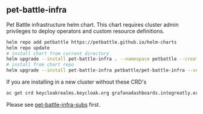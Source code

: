 ## pet-battle-infra

Pet Battle infrastructure helm chart. This chart requires cluster admin privileges to deploy operators and custom resource definitions.

```bash
helm repo add petbattle https://petbattle.github.io/helm-charts
helm repo update
# install chart from current directory
helm upgrade --install pet-battle-infra . --namespace petbattle --create-namespace
# install from chart repo
helm upgrade --install pet-battle-infra petbattle/pet-battle-infra --version=1.0.8 --namespace petbattle --create-namespace
```

If you are installing in a new cluster without these CRD's
```bash
oc get crd keycloakrealms.keycloak.org grafanadashboards.integreatly.org infinispans.infinispan.org
```
Please see [pet-battle-infra-subs](pet-battle-infra-subs#pet-battle-infra-subs) first.
